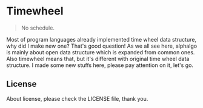 # Timewheel

> No schedule.

Most of program languages already implemented time wheel data structure, why did I make new one? That's good question! As we all see here, alphalgo is mainly about open data structure which is expanded from common ones. Also timewheel means that, but it's different with original time wheel data structure. I made some new stuffs here, please pay attention on it, let's go.


## License

About license, please check the LICENSE file, thank you.
